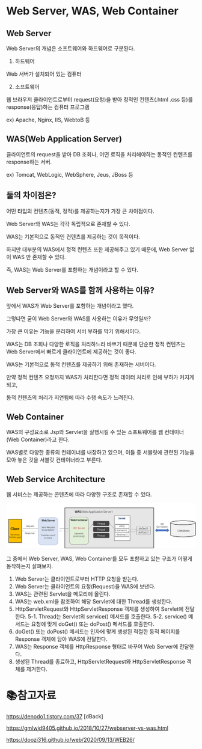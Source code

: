 # Web Server, WAS, Web Container

## Web Server

Web Server의 개념은 소프트웨어와 하드웨어로 구분된다.

1. 하드웨어

 Web 서버가 설치되어 있는 컴퓨터

2. 소프트웨어

웹 브라우저 클라이언트로부터 request(요청)을 받아 정적인 컨텐츠(.html .css 등)를 response(응답)하는 컴퓨터 프로그램

ex) Apache, Nginx, IIS, WebtoB 등



## WAS(Web Application Server)

클라이언트의 request을 받아 DB 조회나, 어떤 로직을 처리해야하는 동적인 컨텐츠를 response하는 서버.

ex) Tomcat, WebLogic, WebSphere, Jeus, JBoss 등



## 둘의 차이점은?

어떤 타입의 컨텐츠(동적, 정적)를 제공하는지가 가장 큰 차이점이다.

Web Server와 WAS는 각각 독립적으로 존재할 수 있다.

WAS는 기본적으로 동적인 컨텐츠를 제공하는 것이 목적이다.

하지만 대부분의 WAS에서 정적 컨텐츠 또한 제공해주고 있기 때문에, Web Server 없이 WAS 만 존재할 수 있다.

즉, WAS는 Web Server를 포함하는 개념이라고 할 수 있다.



## Web Server와 WAS를 함께 사용하는 이유?

앞에서 WAS가 Web Server를 포함하는 개념이라고 했다.

그렇다면 굳이 Web Server와 WAS를 사용하는 이유가 무엇일까?



가장 큰 이유는 기능을 분리하여 서버 부하를 막기 위해서이다. 

WAS는 DB 조회나 다양한 로직을 처리하느라 바쁘기 때문에 단순한 정적 컨텐츠는 Web Server에서 빠르게 클라이언트에 제공하는 것이 좋다.

WAS는 기본적으로 동적 컨텐츠를 제공하기 위해 존재하는 서버이다.

만약 정적 컨텐츠 요청까지 WAS가 처리한다면 정적 데이터 처리로 인해 부하가 커지게 되고,

동적 컨텐츠의 처리가 지연됨에 따라 수행 속도가 느려진다.



## Web Container

WAS의 구성요소로 Jsp와 Servlet을 실행시킬 수 있는 소프트웨어를 웹 컨테이너(Web Container)라고 한다.

WAS별로 다양한 종류의 컨테이너를 내장하고 있으며, 이들 중 서블릿에 관련된 기능을 모아 놓은 것을 서블릿 컨테이너라고 부른다.



## Web Service Architecture

웹 서비스는 제공하는 콘텐츠에 따라 다양한 구조로 존재할 수 있다.

![web-service-architecture](./md-images/web-service-architecture.png)

그 중에서 Web Server, WAS, Web Container를 모두 포함하고 있는 구조가 어떻게 동작하는지 살펴보자.

1. Web Server는 클라이언트로부터 HTTP 요청을 받는다.
2. Web Server는 클라이언트의 요청(Request)을 WAS에 보낸다.
3. WAS는 관련된 Servlet을 메모리에 올린다.
4. WAS는 web.xml을 참조하여 해당 Servlet에 대한 Thread를 생성한다.
5. HttpServletRequest와 HttpServletResponse 객체를 생성하여 Servlet에 전달한다.
   5-1. Thread는 Servlet의 service() 메서드를 호출한다.
   5-2. service() 메서드는 요청에 맞게 doGet() 또는 doPost() 메서드를 호출한다.
6. doGet() 또는 doPost() 메서드는 인자에 맞게 생성된 적절한 동적 페이지를 Response 객체에 담아 WAS에 전달한다.
7. WAS는 Response 객체를 HttpResponse 형태로 바꾸어 Web Server에 전달한다.
8. 생성된 Thread를 종료하고, HttpServletRequest와 HttpServletResponse 객체를 제거한다.



# :books:참고자료

https://denodo1.tistory.com/37 [dBack]

https://gmlwjd9405.github.io/2018/10/27/webserver-vs-was.html

https://doozi316.github.io/web/2020/09/13/WEB26/